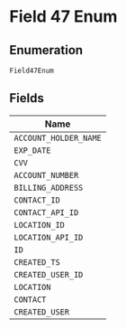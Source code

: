 
# Field 47 Enum

## Enumeration

`Field47Enum`

## Fields

| Name |
|  --- |
| `ACCOUNT_HOLDER_NAME` |
| `EXP_DATE` |
| `CVV` |
| `ACCOUNT_NUMBER` |
| `BILLING_ADDRESS` |
| `CONTACT_ID` |
| `CONTACT_API_ID` |
| `LOCATION_ID` |
| `LOCATION_API_ID` |
| `ID` |
| `CREATED_TS` |
| `CREATED_USER_ID` |
| `LOCATION` |
| `CONTACT` |
| `CREATED_USER` |

